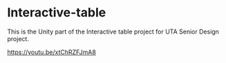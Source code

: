 # Interactive-table
This is the Unity part of the Interactive table project for UTA Senior Design project.

https://youtu.be/xtChRZFJmA8


